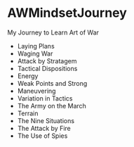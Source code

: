 # AWMindsetJourney

My Journey to Learn Art of War

- Laying Plans
- Waging War
- Attack by Stratagem
- Tactical Dispositions
- Energy
- Weak Points and Strong
- Maneuvering
- Variation in Tactics
- The Army on the March
- Terrain
- The Nine Situations
- The Attack by Fire
- The Use of Spies
